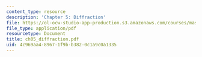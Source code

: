 ```yaml
---
content_type: resource
description: 'Chapter 5: Diffraction'
file: https://ol-ocw-studio-app-production.s3.amazonaws.com/courses/mas-450-holographic-imaging-spring-2003/4c969aa489671f9bb3820c1a9c0a1335_ch05_diffraction.pdf
file_type: application/pdf
resourcetype: Document
title: ch05_diffraction.pdf
uid: 4c969aa4-8967-1f9b-b382-0c1a9c0a1335
---
```

